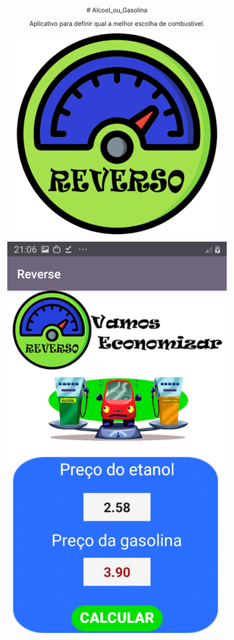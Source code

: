 <p align="center">
# Alcool_ou_Gasolina
</p>

<p align="center">
Aplicativo para definir qual a melhor escolha de combustivel.
</p>

<p align="center">
  <img width="460" height="460" src="https://github.com/marquesLeomar/Alcool_ou_Gasolina/blob/master/reversol.png">
</p>


<p align="center">
  <img  src="https://github.com/marquesLeomar/Alcool_ou_Gasolina/blob/master/Screenshot_20200721-210616_Reverse.jpg">
</p>
